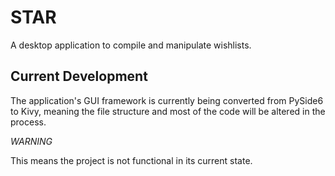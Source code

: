 # STAR

A desktop application to compile and manipulate wishlists.

## Current Development

The application's GUI framework is currently being converted from PySide6 to Kivy, meaning the file structure and
most of the code will be altered in the process.

*WARNING*

This means the project is not functional in its current state.

